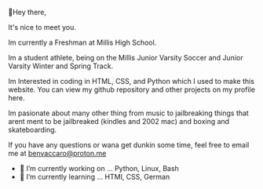 👋Hey there,

It's nice to meet you. 

Im currently a Freshman at Millis High School.

Im a student athlete, being on the Millis Junior Varsity Soccer and Junior Varsity Winter and Spring Track.

Im Interested in coding in HTML, CSS, and Python which I used to make this website. You can view my github repository and other projects on my profile here.

Im pasionate about many other thing from music to jailbreaking things that arent ment to be jailbreaked (kindles and 2002 mac) and boxing and skateboarding.

If you have any questions or wana get dunkin some time, feel free to email me at benvaccaro@proton.me

- 🔭 I’m currently working on ...
   Python, Linux, Bash
- 🌱 I’m currently learning ...
   HTMl, CSS, German


